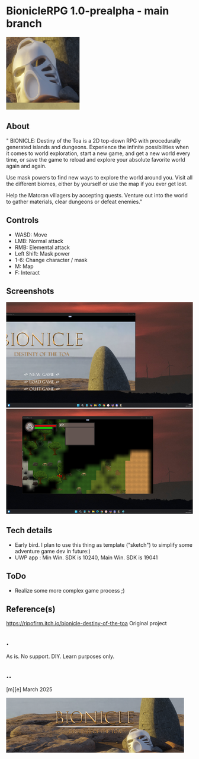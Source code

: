 # BionicleRPG 1.0-prealpha - main branch 
![Logo](Images/logo.png)

## About 
" BIONICLE: Destiny of the Toa is a 2D top-down RPG with procedurally generated islands and dungeons. Experience the infinite possibilities when it comes to world exploration, start a new game, and get a new world every time, or save the game to reload and explore your absolute favorite world again and again.

Use mask powers to find new ways to explore the world around you. Visit all the different biomes, either by yourself or use the map if you ever get lost.

Help the Matoran villagers by accepting quests. Venture out into the world to gather materials, clear dungeons or defeat enemies." 

## Controls
- WASD: Move
- LMB: Normal attack
- RMB: Elemental attack
- Left Shift: Mask power
- 1-6: Change character / mask
- M: Map
- F: Interact


## Screenshots
![W11](Images/sshot01.png)
![W11](Images/sshot02.png)

## Tech details
- Early bird. I plan to use this thing as template ("sketch") to simplify some adventure game dev in future:)
- UWP app : Min Win. SDK is 10240, Main Win. SDK is 19041  


## ToDo
- Realize some more complex game process ;)


## Reference(s)
https://ripofirm.itch.io/bionicle-destiny-of-the-toa Original project

## .
As is. No support. DIY. Learn purposes only.


## ..
[m][e] March 2025

![Logo](Images/footer.png)
